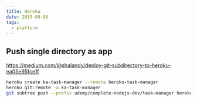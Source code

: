 ```yaml
---
title: Heroku
date: 2019-09-08
tags:
  - platform
---
```


## Push single directory as app

https://medium.com/@shalandy/deploy-git-subdirectory-to-heroku-ea05e95fce1f

```bash
heroku create ka-task-manager --remote heroku-task-manager
heroku git:remote -a ka-task-manager
git subtree push --prefix udemy/complete-nodejs-dev/task-manager heroku master
```
